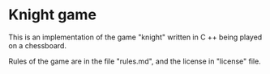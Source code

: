 # Knight game
This is an implementation of the game "knight" written in C ++ being played on a chessboard.

Rules of the game are in the file "rules.md", and the license in "license" file.
